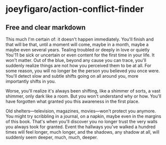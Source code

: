 # joeyfigaro/action-conflict-finder

## Free and clear markdown

This much I'm certain of: it doesn't happen immediately. You'll finish and that will be that, until a moment will come, maybe in a month, maybe a maybe even several years. Tealing troubled or deeply in love or quietly You'11 be sick or uncertain or even content for the first time in your life. It won't matter. Out of the blue, beyond any cause you can trace, you'll suddenly realize things are not how you perceived them to be at all. For some reason, you will no longer be the person you believed you once were. You'll detect slow and subtle shifts going on all around you, more importantly shifts in
you. 

Worse, you'll realize it's always been shifting, like a shimmer of sorts, a vast shimmer, only dark like a room. But you won't understand why or how. You'll have forgotten what granted you this awareness in the first place.

Old shelters—television, magazines, movies—won't protect you anymore. You might try scribbling in a journal, on a napkin, maybe even in the margins of this book. That's when you'll discover you no longer trust the very walls you always took for granted. Event the hallways you've walked a hundred times will feel longer, much longer, and the shadows, any shadow at all, will suddenly seem deeper, much, much, deeper. 
